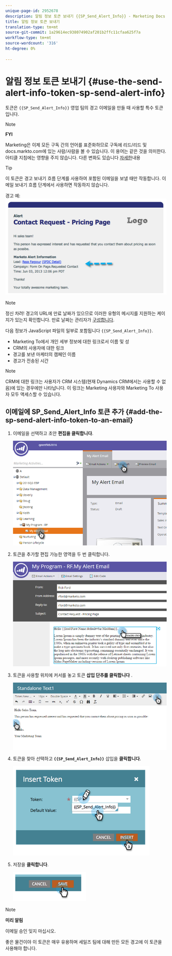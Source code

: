 ```yaml
---
unique-page-id: 2952678
description: 알림 정보 토큰 보내기 {{SP_Send_Alert_Info}} - Marketing Docs - 제품 설명서 사용
title: 알림 정보 토큰 보내기
translation-type: tm+mt
source-git-commit: 1a29614ec938074902af201b2ffc11cfaa625f7a
workflow-type: tm+mt
source-wordcount: '316'
ht-degree: 0%

---
```



# 알림 정보 토큰 보내기 {#use-the-send-alert-info-token-sp-send-alert-info}

토큰은 `{{SP_Send_Alert_Info}}` 영업 팀의 경고 이메일을 만들 때 사용할 특수 토큰입니다.

>[!NOTE]
>
>**FYI**
>
>Marketing은 이제 모든 구독 간의 언어를 표준화하므로 구독에 리드/리드 및 docs.markto.com에 있는 사람/사람을 볼 수 있습니다. 이 용어는 같은 것을 의미한다.아티클 지침에는 영향을 주지 않습니다. 다른 변화도 있습니다 [자세한](http://docs.marketo.com/display/DOCS/Updates+to+Marketo+Terminology)내용

>[!TIP]
>
>이 토큰은 경고 보내기 흐름 단계를 사용하여 포함된 이메일을 보낼 때만 [](../../../../product-docs/core-marketo-concepts/smart-campaigns/flow-actions/send-alert.md) 작동합니다. 이메일 보내기 흐름 단계에서 사용하면 작동하지 않습니다.

경고 예:   ![](assets/image2014-9-25-15-3a17-3a58.png)

>[!NOTE]
>
>정신 차려! 경고의 URL에 만료 날짜가 있으므로 이러한 유형의 메시지를 지원하는 케이지가 있는지 확인합니다. 만료 날짜는 관리자가 [구성합니다](../../../../product-docs/administration/settings/edit-link-expiration-in-reports-and-alerts.md).

다음 정보가 JavaScript 파일의 일부로 포함됩니다 `{{SP_Send_Alert_Info}}`.

* Marketing To에서 개인 세부 정보에 대한 링크로서 이름 및 성
* CRM의 사용자에 대한 링크
* 경고를 보낸 마케터의 캠페인 이름
* 경고가 전송된 시간

>[!NOTE]
>
>CRM에 대한 링크는 사용자가 CRM 시스템(현재 Dynamics CRM에서는 사용할 수 없음)에 있는 경우에만 나타납니다. 이 링크는 Marketing 사용자와 Marketing To 사용자 모두 액세스할 수 있습니다.

## 이메일에 SP_Send_Alert_Info 토큰 추가 {#add-the-sp-send-alert-info-token-to-an-email}

1. 이메일을 선택하고 초안 **편집을 클릭합니다**.

   ![](assets/one-3.png)

1. 토큰을 추가할 편집 가능한 영역을 두 번 클릭합니다.

   ![](assets/two-3.png)

1. 토큰을 사용할 위치에 커서를 놓고 토큰 **삽입 단추를 클릭합니다** .

   ![](assets/three-3.png)

1. 토큰을 찾아 선택하고 **`{{SP_Send_Alert_Info}}`** 삽입을 **클릭합니다**.

   ![](assets/image2014-9-25-15-3a19-3a11.png)

1. 저장을 **클릭합니다**.

   ![](assets/image2014-9-25-15-3a19-3a24.png)

>[!NOTE]
>
>**미리 알림**
>
>이메일 승인 잊지 마십시오.

좋은 물건이야 이 토큰은 매우 유용하며 세일즈 팀에 대해 만든 모든 경고에 이 토큰을 사용해야 합니다.